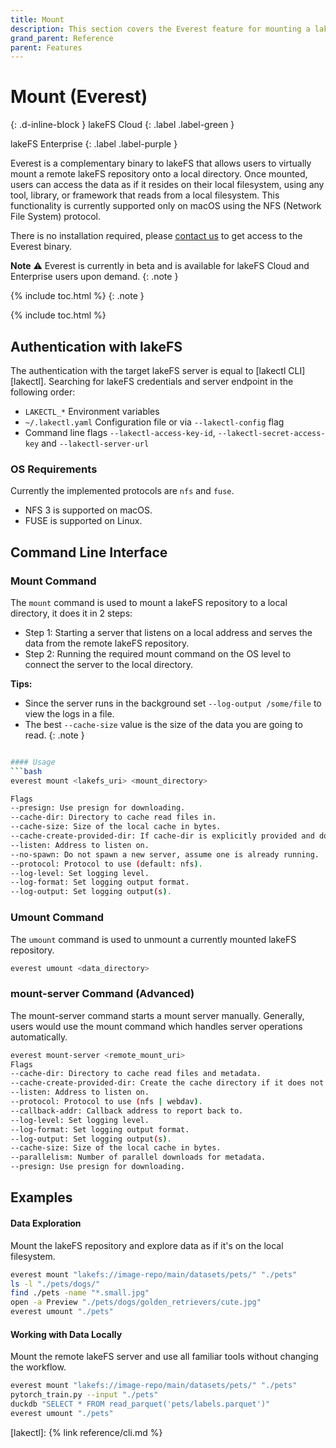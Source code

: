```yaml
---
title: Mount
description: This section covers the Everest feature for mounting a lakeFS path to your local filesystem.
grand_parent: Reference
parent: Features
---
```


# Mount (Everest)
{: .d-inline-block }
lakeFS Cloud
{: .label .label-green }

lakeFS Enterprise
{: .label .label-purple }


Everest is a complementary binary to lakeFS that allows users to virtually mount a remote lakeFS repository onto a local directory.
Once mounted, users can access the data as if it resides on their local filesystem, using any tool, library, or framework that reads from a local filesystem.
This functionality is currently supported only on macOS using the NFS (Network File System) protocol.

There is no installation required, please [contact us](mailto:support@treeverse.io) to get access to the Everest binary.

**Note**
⚠️ Everest is currently in beta and is available for lakeFS Cloud and Enterprise users upon demand. 
{: .note }

{% include toc.html %}
{: .note }

{% include toc.html %}

## Authentication with lakeFS 

The authentication with the target lakeFS server is equal to [lakectl CLI][lakectl].
Searching for lakeFS credentials and server endpoint in the following order:
- `LAKECTL_*` Environment variables
- `~/.lakectl.yaml` Configuration file or via `--lakectl-config` flag
- Command line flags `--lakectl-access-key-id`, `--lakectl-secret-access-key` and `--lakectl-server-url`

### OS Requirements

Currently the implemented protocols are `nfs` and `fuse`. 
- NFS 3 is supported on macOS.
- FUSE is supported on Linux. 

## Command Line Interface

### Mount Command

The `mount` command is used to mount a lakeFS repository to a local directory, it does it in 2 steps: 
- Step 1: Starting a server that listens on a local address and serves the data from the remote lakeFS repository.
- Step 2:  Running the required mount command on the OS level to connect the server to the local directory.

**Tips:**
- Since the server runs in the background set `--log-output /some/file` to view the logs in a file. 
- The best `--cache-size` value is the size of the data you are going to read.
{: .note }

```bash

#### Usage
```bash
everest mount <lakefs_uri> <mount_directory>

Flags
--presign: Use presign for downloading.
--cache-dir: Directory to cache read files in.
--cache-size: Size of the local cache in bytes.
--cache-create-provided-dir: If cache-dir is explicitly provided and does not exist, create it.
--listen: Address to listen on.
--no-spawn: Do not spawn a new server, assume one is already running.
--protocol: Protocol to use (default: nfs).
--log-level: Set logging level.
--log-format: Set logging output format.
--log-output: Set logging output(s).
```

### Umount Command
The `umount` command is used to unmount a currently mounted lakeFS repository.

```bash
everest umount <data_directory>
````

### mount-server Command (Advanced)

The mount-server command starts a mount server manually. Generally, users would use the mount command which handles server operations automatically.

```bash
everest mount-server <remote_mount_uri>
Flags
--cache-dir: Directory to cache read files and metadata.
--cache-create-provided-dir: Create the cache directory if it does not exist.
--listen: Address to listen on.
--protocol: Protocol to use (nfs | webdav).
--callback-addr: Callback address to report back to.
--log-level: Set logging level.
--log-format: Set logging output format.
--log-output: Set logging output(s).
--cache-size: Size of the local cache in bytes.
--parallelism: Number of parallel downloads for metadata.
--presign: Use presign for downloading.
```

## Examples

#### Data Exploration
Mount the lakeFS repository and explore data as if it's on the local filesystem.

```bash
everest mount "lakefs://image-repo/main/datasets/pets/" "./pets"
ls -l "./pets/dogs/"
find ./pets -name "*.small.jpg"
open -a Preview "./pets/dogs/golden_retrievers/cute.jpg"
everest umount "./pets"

```
#### Working with Data Locally
Mount the remote lakeFS server and use all familiar tools without changing the workflow.
```bash
everest mount "lakefs://image-repo/main/datasets/pets/" "./pets"
pytorch_train.py --input "./pets"
duckdb "SELECT * FROM read_parquet('pets/labels.parquet')"
everest umount "./pets"
```

[lakectl]: {% link reference/cli.md %}